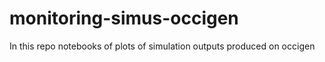# monitoring-simus-occigen

In this repo notebooks of plots of simulation outputs produced on occigen
